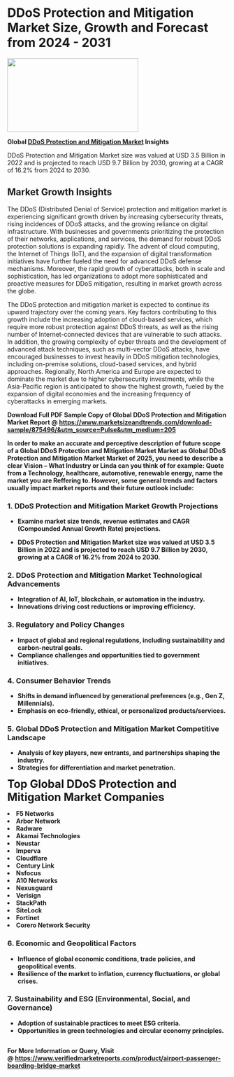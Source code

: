 <H1>DDoS Protection and Mitigation Market Size, Growth and Forecast from 2024 - 2031</H1><img class="aligncenter size-medium wp-image-584254" src="https://thirdeyenews.in/wp-content/uploads/2024/09/Global-Market-Research-300x168.jpeg" alt="" width="300" height="168" /><p><strong>Global&nbsp;<a href="https://www.marketsizeandtrends.com/download-sample/875496/&amp;utm_source=Pulse&amp;utm_medium=205">DDoS Protection and Mitigation Market</a> Insights</strong></p><p>DDoS Protection and Mitigation Market size was valued at USD 3.5 Billion in 2022 and is projected to reach USD 9.7 Billion by 2030, growing at a CAGR of 16.2% from 2024 to 2030.</p><p><h2>Market Growth Insights</h2> <p>The DDoS (Distributed Denial of Service) protection and mitigation market is experiencing significant growth driven by increasing cybersecurity threats, rising incidences of DDoS attacks, and the growing reliance on digital infrastructure. With businesses and governments prioritizing the protection of their networks, applications, and services, the demand for robust DDoS protection solutions is expanding rapidly. The advent of cloud computing, the Internet of Things (IoT), and the expansion of digital transformation initiatives have further fueled the need for advanced DDoS defense mechanisms. Moreover, the rapid growth of cyberattacks, both in scale and sophistication, has led organizations to adopt more sophisticated and proactive measures for DDoS mitigation, resulting in market growth across the globe.</p> <p><strong></strong></p> <p>The DDoS protection and mitigation market is expected to continue its upward trajectory over the coming years. Key factors contributing to this growth include the increasing adoption of cloud-based services, which require more robust protection against DDoS threats, as well as the rising number of Internet-connected devices that are vulnerable to such attacks. In addition, the growing complexity of cyber threats and the development of advanced attack techniques, such as multi-vector DDoS attacks, have encouraged businesses to invest heavily in DDoS mitigation technologies, including on-premise solutions, cloud-based services, and hybrid approaches. Regionally, North America and Europe are expected to dominate the market due to higher cybersecurity investments, while the Asia-Pacific region is anticipated to show the highest growth, fueled by the expansion of digital economies and the increasing frequency of cyberattacks in emerging markets. <p><strong></p><p><span class=""><strong>Download Full PDF Sample Copy of Global DDoS Protection and Mitigation Market Report</strong> @ <a href="https://www.marketsizeandtrends.com/download-sample/875496/&amp;utm_source=Pulse&amp;utm_medium=205" target="_blank">https://www.marketsizeandtrends.com/download-sample/875496/&amp;utm_source=Pulse&amp;utm_medium=205</a></span></p><p>In order to make an accurate and perceptive description of future scope of a Global&nbsp;DDoS Protection and Mitigation Market Market as Global&nbsp;DDoS Protection and Mitigation Market Market of 2025, you need to describe a clear Vision &ndash; What Industry or Linda can you think of for example: Quote from a Technology, healthcare, automotive, renewable energy, name the market you are Reffering to. However, some general trends and factors usually impact market reports and their future outlook include:</p><h3>1.&nbsp;<strong>DDoS Protection and Mitigation Market Growth Projections</strong></h3><ul><li>Examine market size trends, revenue estimates and CAGR (Compounded Annual Growth Rate) projections.</li><li><p>DDoS Protection and Mitigation Market size was valued at USD 3.5 Billion in 2022 and is projected to reach USD 9.7 Billion by 2030, growing at a CAGR of 16.2% from 2024 to 2030.</p></li></ul><h3>2.&nbsp;<strong>DDoS Protection and Mitigation Market Technological Advancements</strong></h3><ul><li>Integration of AI, IoT, blockchain, or automation in the industry.</li><li>Innovations driving cost reductions or improving efficiency.</li></ul><h3>3.&nbsp;<strong>Regulatory and Policy Changes</strong></h3><ul><li>Impact of global and regional regulations, including sustainability and carbon-neutral goals.</li><li>Compliance challenges and opportunities tied to government initiatives.</li></ul><h3>4.&nbsp;<strong>Consumer Behavior Trends</strong></h3><ul><li>Shifts in demand influenced by generational preferences (e.g., Gen Z, Millennials).</li><li>Emphasis on eco-friendly, ethical, or personalized products/services.</li></ul><h3>5.&nbsp;<strong>Global DDoS Protection and Mitigation Market Competitive Landscape</strong></h3><ul><li>Analysis of key players, new entrants, and partnerships shaping the industry.</li><li>Strategies for differentiation and market penetration.</li></ul><p data-pm-slice="1 1 []"><span style="color: inherit; font-family: inherit; font-size: 25px;">Top Global DDoS Protection and Mitigation Market Companies</span></p><div class="" data-test-id=""><p><li>F5 Networks</li><li> Arbor Network</li><li> Radware</li><li> Akamai Technologies</li><li> Neustar</li><li> Imperva</li><li> Cloudflare</li><li> Century Link</li><li> Nsfocus</li><li> A10 Networks</li><li> Nexusguard</li><li> Verisign</li><li> StackPath</li><li> SiteLock</li><li> Fortinet</li><li> Corero Network Security</li></p></div><h3>6.&nbsp;<strong>Economic and Geopolitical Factors</strong></h3><ul><li>Influence of global economic conditions, trade policies, and geopolitical events.</li><li>Resilience of the market to inflation, currency fluctuations, or global crises.</li></ul><h3>7.&nbsp;<strong>Sustainability and ESG (Environmental, Social, and Governance)</strong></h3><ul><li>Adoption of sustainable practices to meet ESG criteria.</li><li>Opportunities in green technologies and circular economy principles.</li></ul><h2><strong style="font-size: 14px;">For More Information or Query, Visit @&nbsp;</strong><a style="background-color: #ffffff; font-size: 14px;" href="https://www.marketsizeandtrends.com/report/ddos-protection-and-mitigation-market/" target="_blank">https://www.verifiedmarketreports.com/product/airport-passenger-boarding-bridge-market</a></h2>
